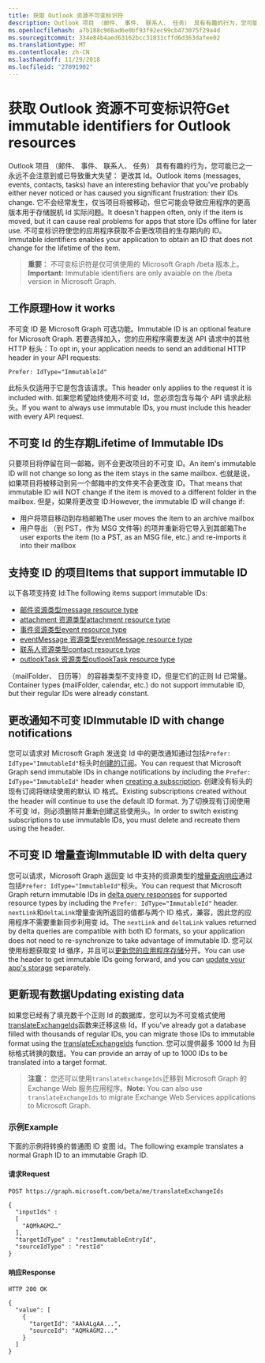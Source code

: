 ```yaml
---
title: 获取 Outlook 资源不可变标识符
description: Outlook 项目 （邮件、 事件、 联系人、 任务） 具有有趣的行为，您可能已之一永远不会注意到或已导致重大失望： 更改其 Id。 它不会经常发生，仅当项目将被移动，但它可能会导致应用程序的更高版本用于存储脱机 Id 实际问题。 不可变标识符使您的应用程序获取不会更改项目的生存期内的 ID。
ms.openlocfilehash: a7b188c968ad6e0bf93f92ec99cb473075f29a4d
ms.sourcegitcommit: 334e84b4aed63162bcc31831cffd6d363dafee02
ms.translationtype: MT
ms.contentlocale: zh-CN
ms.lasthandoff: 11/29/2018
ms.locfileid: "27091902"
---
```

# <a name="get-immutable-identifiers-for-outlook-resources"></a><span data-ttu-id="704a3-105">获取 Outlook 资源不可变标识符</span><span class="sxs-lookup"><span data-stu-id="704a3-105">Get immutable identifiers for Outlook resources</span></span>

<span data-ttu-id="704a3-106">Outlook 项目 （邮件、 事件、 联系人、 任务） 具有有趣的行为，您可能已之一永远不会注意到或已导致重大失望： 更改其 Id。</span><span class="sxs-lookup"><span data-stu-id="704a3-106">Outlook items (messages, events, contacts, tasks) have an interesting behavior that you've probably either never noticed or has caused you significant frustration: their IDs change.</span></span> <span data-ttu-id="704a3-107">它不会经常发生，仅当项目将被移动，但它可能会导致应用程序的更高版本用于存储脱机 Id 实际问题。</span><span class="sxs-lookup"><span data-stu-id="704a3-107">It doesn't happen often, only if the item is moved, but it can cause real problems for apps that store IDs offline for later use.</span></span> <span data-ttu-id="704a3-108">不可变标识符使您的应用程序获取不会更改项目的生存期内的 ID。</span><span class="sxs-lookup"><span data-stu-id="704a3-108">Immutable identifiers enables your application to obtain an ID that does not change for the lifetime of the item.</span></span>

> <span data-ttu-id="704a3-109">**重要：** 不可变标识符是仅可供使用的 Microsoft Graph /beta 版本上。</span><span class="sxs-lookup"><span data-stu-id="704a3-109">**Important:** Immutable identifiers are only avaiable on the /beta version in Microsoft Graph.</span></span>

## <a name="how-it-works"></a><span data-ttu-id="704a3-110">工作原理</span><span class="sxs-lookup"><span data-stu-id="704a3-110">How it works</span></span>

<span data-ttu-id="704a3-111">不可变 ID 是 Microsoft Graph 可选功能。</span><span class="sxs-lookup"><span data-stu-id="704a3-111">Immutable ID is an optional feature for Microsoft Graph.</span></span> <span data-ttu-id="704a3-112">若要选择加入，您的应用程序需要发送 API 请求中的其他 HTTP 标头：</span><span class="sxs-lookup"><span data-stu-id="704a3-112">To opt in, your application needs to send an additional HTTP header in your API requests:</span></span>

```http
Prefer: IdType="ImmutableId"
```

<span data-ttu-id="704a3-113">此标头仅适用于它是包含该请求。</span><span class="sxs-lookup"><span data-stu-id="704a3-113">This header only applies to the request it is included with.</span></span> <span data-ttu-id="704a3-114">如果您希望始终使用不可变 Id，您必须包含与每个 API 请求此标头。</span><span class="sxs-lookup"><span data-stu-id="704a3-114">If you want to always use immutable IDs, you must include this header with every API request.</span></span>

## <a name="lifetime-of-immutable-ids"></a><span data-ttu-id="704a3-115">不可变 Id 的生存期</span><span class="sxs-lookup"><span data-stu-id="704a3-115">Lifetime of Immutable IDs</span></span>

<span data-ttu-id="704a3-116">只要项目将停留在同一邮箱，则不会更改项目的不可变 ID。</span><span class="sxs-lookup"><span data-stu-id="704a3-116">An item's immutable ID will not change so long as the item stays in the same mailbox.</span></span> <span data-ttu-id="704a3-117">也就是说，如果项目将被移动到另一个邮箱中的文件夹不会更改变 ID。</span><span class="sxs-lookup"><span data-stu-id="704a3-117">That means that immutable ID will NOT change if the item is moved to a different folder in the mailbox.</span></span> <span data-ttu-id="704a3-118">但是，如果将更改变 ID:</span><span class="sxs-lookup"><span data-stu-id="704a3-118">However, the immutable ID will change if:</span></span>

- <span data-ttu-id="704a3-119">用户将项目移动到存档邮箱</span><span class="sxs-lookup"><span data-stu-id="704a3-119">The user moves the item to an archive mailbox</span></span>
- <span data-ttu-id="704a3-120">用户导出 （到 PST，作为 MSG 文件等) 的项并重新将它导入到其邮箱</span><span class="sxs-lookup"><span data-stu-id="704a3-120">The user exports the item (to a PST, as an MSG file, etc.) and re-imports it into their mailbox</span></span>

## <a name="items-that-support-immutable-id"></a><span data-ttu-id="704a3-121">支持变 ID 的项目</span><span class="sxs-lookup"><span data-stu-id="704a3-121">Items that support immutable ID</span></span>

<span data-ttu-id="704a3-122">以下各项支持变 Id:</span><span class="sxs-lookup"><span data-stu-id="704a3-122">The following items support immutable IDs:</span></span>

- [<span data-ttu-id="704a3-123">邮件资源类型</span><span class="sxs-lookup"><span data-stu-id="704a3-123">message resource type</span></span>](/graph/api/resources/message?view=graph-rest-beta)
- [<span data-ttu-id="704a3-124">attachment 资源类型</span><span class="sxs-lookup"><span data-stu-id="704a3-124">attachment resource type</span></span>](/graph/api/resources/attachment?view=graph-rest-beta)
- [<span data-ttu-id="704a3-125">事件资源类型</span><span class="sxs-lookup"><span data-stu-id="704a3-125">event resource type</span></span>](/graph/api/resources/event?view=graph-rest-beta)
- [<span data-ttu-id="704a3-126">eventMessage 资源类型</span><span class="sxs-lookup"><span data-stu-id="704a3-126">eventMessage resource type</span></span>](/graph/api/resources/eventmessage?view=graph-rest-beta)
- [<span data-ttu-id="704a3-127">联系人资源类型</span><span class="sxs-lookup"><span data-stu-id="704a3-127">contact resource type</span></span>](/graph/api/resources/contact?view=graph-rest-beta)
- [<span data-ttu-id="704a3-128">outlookTask 资源类型</span><span class="sxs-lookup"><span data-stu-id="704a3-128">outlookTask resource type</span></span>](/graph/api/resources/outlooktask?view=graph-rest-beta)

<span data-ttu-id="704a3-129">（mailFolder、 日历等） 的容器类型不支持变 ID，但是它们的正则 Id 已常量。</span><span class="sxs-lookup"><span data-stu-id="704a3-129">Container types (mailFolder, calendar, etc.) do not support immutable ID, but their regular IDs were already constant.</span></span>

## <a name="immutable-id-with-change-notifications"></a><span data-ttu-id="704a3-130">更改通知不可变 ID</span><span class="sxs-lookup"><span data-stu-id="704a3-130">Immutable ID with change notifications</span></span>

<span data-ttu-id="704a3-131">您可以请求对 Microsoft Graph 发送变 Id 中的更改通知通过包括`Prefer: IdType="ImmutableId"`标头时[创建的订阅](/graph/api/subscription-post-subscriptions?view=graph-rest-beta)。</span><span class="sxs-lookup"><span data-stu-id="704a3-131">You can request that Microsoft Graph send immutable IDs in change notifications by including the `Prefer: IdType="ImmutableId"` header when [creating a subscription](/graph/api/subscription-post-subscriptions?view=graph-rest-beta).</span></span> <span data-ttu-id="704a3-132">创建没有标头的现有订阅将继续使用的默认 ID 格式。</span><span class="sxs-lookup"><span data-stu-id="704a3-132">Existing subscriptions created without the header will continue to use the default ID format.</span></span> <span data-ttu-id="704a3-133">为了切换现有订阅使用不可变 Id，则必须删除并重新创建这些使用头。</span><span class="sxs-lookup"><span data-stu-id="704a3-133">In order to switch existing subscriptions to use immutable IDs, you must delete and recreate them using the header.</span></span>

## <a name="immutable-id-with-delta-query"></a><span data-ttu-id="704a3-134">不可变 ID 增量查询</span><span class="sxs-lookup"><span data-stu-id="704a3-134">Immutable ID with delta query</span></span>

<span data-ttu-id="704a3-135">您可以请求，Microsoft Graph 返回变 Id 中支持的资源类型的[增量查询响应](delta-query-overview.md)通过包括`Prefer: IdType="ImmutableId"`标头。</span><span class="sxs-lookup"><span data-stu-id="704a3-135">You can request that Microsoft Graph return immutable IDs in [delta query responses](delta-query-overview.md) for supported resource types by including the `Prefer: IdType="ImmutableId"` header.</span></span> <span data-ttu-id="704a3-136">`nextLink`和`deltaLink`增量查询所返回的值都与两个 ID 格式，兼容，因此您的应用程序不需要重新同步利用变 id。</span><span class="sxs-lookup"><span data-stu-id="704a3-136">The `nextLink` and `deltaLink` values returned by delta queries are compatible with both ID formats, so your application does not need to re-synchronize to take advantage of immutable ID.</span></span> <span data-ttu-id="704a3-137">您可以使用标题获取变 Id 循序，并且可以[更新您的应用程序存储](#updating-existing-data)分开。</span><span class="sxs-lookup"><span data-stu-id="704a3-137">You can use the header to get immutable IDs going forward, and you can [update your app's storage](#updating-existing-data) separately.</span></span>

## <a name="updating-existing-data"></a><span data-ttu-id="704a3-138">更新现有数据</span><span class="sxs-lookup"><span data-stu-id="704a3-138">Updating existing data</span></span>

<span data-ttu-id="704a3-139">如果您已经有了填充数千个正则 Id 的数据库，您可以为不可变格式使用[translateExchangeIds](/graph/api/user-translateexchangeids?view=graph-rest-beta)函数来迁移这些 Id。</span><span class="sxs-lookup"><span data-stu-id="704a3-139">If you've already got a database filled with thousands of regular IDs, you can migrate those IDs to immutable format using the [translateExchangeIds](/graph/api/user-translateexchangeids?view=graph-rest-beta) function.</span></span> <span data-ttu-id="704a3-140">您可以提供最多 1000 Id 为目标格式转换的数组。</span><span class="sxs-lookup"><span data-stu-id="704a3-140">You can provide an array of up to 1000 IDs to be translated into a target format.</span></span>

> <span data-ttu-id="704a3-141">**注意：** 您还可以使用`translateExchangeIds`迁移到 Microsoft Graph 的 Exchange Web 服务应用程序。</span><span class="sxs-lookup"><span data-stu-id="704a3-141">**Note:** You can also use `translateExchangeIds` to migrate Exchange Web Services applications to Microsoft Graph.</span></span>

### <a name="example"></a><span data-ttu-id="704a3-142">示例</span><span class="sxs-lookup"><span data-stu-id="704a3-142">Example</span></span>

<span data-ttu-id="704a3-143">下面的示例将转换的普通图 ID 变图 id。</span><span class="sxs-lookup"><span data-stu-id="704a3-143">The following example translates a normal Graph ID to an immutable Graph ID.</span></span>

#### <a name="request"></a><span data-ttu-id="704a3-144">请求</span><span class="sxs-lookup"><span data-stu-id="704a3-144">Request</span></span>

```http
POST https://graph.microsoft.com/beta/me/translateExchangeIds

{
  "inputIds" :
  [
    "AQMkAGM2…"
  ],
  "targetIdType" : "restImmutableEntryId",
  "sourceIdType" : "restId"
}
```

#### <a name="response"></a><span data-ttu-id="704a3-145">响应</span><span class="sxs-lookup"><span data-stu-id="704a3-145">Response</span></span>

```http
HTTP 200 OK

{
  "value": [
    {
      "targetId": "AAkALgAA...",
      "sourceId": "AQMkAGM2..."
    }
  ]
}
```